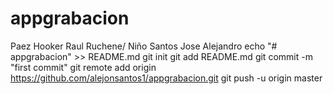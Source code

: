 # appgrabacion
Paez Hooker Raul Ruchene/ Niño Santos Jose Alejandro
echo "# appgrabacion" >> README.md
git init
git add README.md
git commit -m "first commit"
git remote add origin https://github.com/alejonsantos1/appgrabacion.git
git push -u origin master
